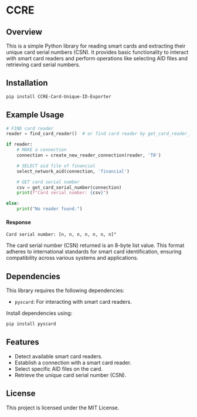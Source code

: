 # CCRE

## Overview

This is a simple Python library for reading smart cards and extracting their unique card serial numbers (CSN). It provides basic functionality to interact with smart card readers and perform operations like selecting AID files and retrieving card serial numbers.

## Installation
```bash
pip install CCRE-Card-Unique-ID-Exporter
```


## Example Usage

```python
# FIND card reader
reader = find_card_reader()  # or find card reader by get_card_reader_list()

if reader:
    # MAKE a connection
    connection = create_new_reader_connection(reader, 'T0')

    # SELECT aid file of financial
    select_network_aid(connection, 'financial')

    # GET card serial number
    csv = get_card_serial_number(connection)
    print(f"Card serial number: {csv}")

else:
    print("No reader found.")
```

#### Response
```console
Card serial number: [n, n, n, n, n, n, n]"
```
The card serial number (CSN) returned is an 8-byte list value. This format adheres to international standards for smart card identification, ensuring compatibility across various systems and applications.

## Dependencies

This library requires the following dependencies:

- `pyscard`: For interacting with smart card readers.

Install dependencies using:

```bash
pip install pyscard
```

## Features

- Detect available smart card readers.
- Establish a connection with a smart card reader.
- Select specific AID files on the card.
- Retrieve the unique card serial number (CSN).

## License

This project is licensed under the MIT License.
